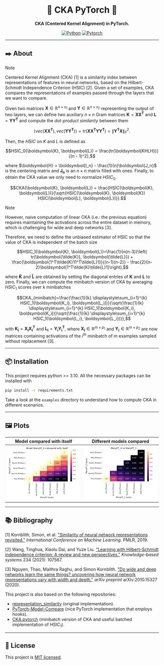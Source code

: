 <div align="center">

# :robot: CKA PyTorch :robot:
**CKA (Centered Kernel Alignment) in PyTorch.**

[![Python](https://img.shields.io/badge/Python-3776AB?style=for-the-badge&logo=python&logoColor=white)]()
[![Pytorch](https://img.shields.io/badge/PyTorch-EE4C2C?style=for-the-badge&logo=pytorch&logoColor=white)](https://github.com/pytorch/pytorch)

---
</div>

## :black_nib: About
> [!NOTE]
> Centered Kernel Alignment (CKA) [1] is a similarity index between representations of features in neural networks, based on the Hilbert-Schmidt Independence Criterion (HSIC) [2]. Given a set of examples, CKA compares the representations of examples passed through the layers that we want to compare.

Given two matrices $\boldsymbol{X} \in \mathbb{R}^{n\times s_1}$ and $\boldsymbol{Y} \in \mathbb{R}^{n\times s_2}$ representing the output of two layers, we can define two auxiliary $n \times n$ Gram matrices $\boldsymbol{K}=\boldsymbol{XX^T}$ and $\boldsymbol{L}=\boldsymbol{YY^T}$ and compute the *dot-product similarity* between them

$$\langle vec(\boldsymbol{XX^T}), vec(\boldsymbol{YY^T})\rangle = tr(\boldsymbol{XX^T YY^T}) = \lVert \boldsymbol{Y^T X} \rVert_F^2.$$

Then, the $HSIC$ on $K$ and $L$ is defined as

$$HSIC_0(\boldsymbol{K}, \boldsymbol{L}) = \frac{tr(\boldsymbol{KHLH})}{(n - 1)^2},$$

where $\boldsymbol{H} = \boldsymbol{I_n} - \frac{1}{n}\boldsymbol{J_n}$ is the centering matrix and $\boldsymbol{J_n}$ is an $n \times n$ matrix filled with ones. Finally, to obtain the CKA value we only need to normalize $HSIC_0$

$$CKA(\boldsymbol{K}, \boldsymbol{L}) = \frac{HSIC(\boldsymbol{K}, \boldsymbol{L})}{\sqrt{HSIC(\boldsymbol{K}, \boldsymbol{K}) HSIC(\boldsymbol{L}, \boldsymbol{L})}}.$$

> [!NOTE]
> However, naive computation of linear CKA (i.e.: the previous equation) requires maintaining the activations across the entire dataset in memory, which is challenging for wide and deep networks [3].

Therefore, we need to define the unbiased estimator of HSIC so that the value of CKA is independent of the batch size

$$HSIC_1(\boldsymbol{K}, \boldsymbol{L})=\frac{1}{n(n-3)}\left( tr(\boldsymbol{\tilde{K}}, \boldsymbol{\tilde{L}}) + \frac{\boldsymbol{1^T\tilde{K}11^T\tilde{L}1}}{(n-1)(n-2)} - \frac{2}{n-2}\boldsymbol{1^T\tilde{K}\tilde{L}1}\right),$$

where $\boldsymbol{\tilde{K}}$ and $\boldsymbol{\tilde{L}}$ are obtained by setting the diagonal entries of $\boldsymbol{K}$ and $\boldsymbol{L}$ to zero. Finally, we can compute the minibatch version of CKA by averaging $HSIC_1$ scores over $k$ minibatches

$$CKA_{minibatch}=\frac{\frac{1}{k} \displaystyle\sum_{i=1}^{k} HSIC_1(\boldsymbol{K_i}, \boldsymbol{L_i})}{\sqrt{\frac{1}{k} \displaystyle\sum_{i=1}^{k} HSIC_1(\boldsymbol{K_i}, \boldsymbol{K_i})}\sqrt{\frac{1}{k} \displaystyle\sum_{i=1}^{k} HSIC_1(\boldsymbol{L_i}, \boldsymbol{L_i})}},$$

with $\boldsymbol{K_i}=\boldsymbol{X_iX_i^T}$ and $\boldsymbol{L_i}=\boldsymbol{Y_iY_i^T}$, where $\boldsymbol{X_i} \in \mathbb{R}^{m \times p_1}$ and $\boldsymbol{Y_i} \in \mathbb{R}^{m \times p_2}$ are now matrices containing activations of the $i^{th}$ minibatch of $m$ examples sampled without replacement [3].

---

## :package: Installation
This project requires python >= 3.10. All the necessary packages can be installed with
```bash
pip install -r requirements.txt
```
Take a look at the `examples` directory to understand how to compute CKA in different scenarios.

---

## :framed_picture:	Plots
Model compared with itself             |  Different models compared
:-------------------------:|:-------------------------:
![Model compared with itself](https://github.com/RistoAle97/centered-kernel-alignment/blob/main/plots/model_comparison_itself.png)  |  ![Model comparison](https://github.com/RistoAle97/centered-kernel-alignment/blob/main/plots/model_comparison.png)

---

## :books: Bibliography
[1] Kornblith, Simon, et al. ["Similarity of neural network representations revisited."](https://arxiv.org/abs/1905.00414) *International Conference on Machine Learning*. PMLR, 2019.

[2] Wang, Tinghua, Xiaolu Dai, and Yuze Liu. ["Learning with Hilbert–Schmidt independence criterion: A review and new perspectives."](https://www.sciencedirect.com/science/article/pii/S0950705121008297) *Knowledge-based systems* 234 (2021): 107567.

[3] Nguyen, Thao, Maithra Raghu, and Simon Kornblith. ["Do wide and deep networks learn the same things? uncovering how neural network representations vary with width and depth."](https://arxiv.org/abs/2010.15327) *arXiv preprint* arXiv:2010.15327 (2020).

This project is also based on the following repositories:
- [representation_similarity](https://github.com/google-research/google-research/tree/master/representation_similarity) (original implementation).
- [PyTorch-Model-Compare](https://github.com/AntixK/PyTorch-Model-Compare) (nice PyTorch implementation that employs hooks).
- [CKA.pytorch](https://github.com/numpee/CKA.pytorch) (minibatch version of CKA and useful batched implementation of $HSIC_1$).

---

## :memo: License
This project is [MIT licensed](https://github.com/RistoAle97/centered-kernel-alignment/blob/main/LICENSE).
